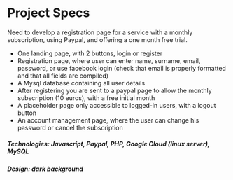 # Project Specs

Need to develop a registration page for a service with a monthly subscription, using Paypal, and offering a one month free trial.

- One landing page, with 2 buttons, login or register
- Registration page, where user can enter name, surname, email, password, or use facebook login (check that email is properly formatted and that all fields are compiled)
- A Mysql database containing all user details
- After registering you are sent to a paypal page to allow the monthly subscription (10 euros), with a free initial month
- A placeholder page only accessible to logged-in users, with a logout button
- An account management page, where the user can change his password or cancel the subscription

##### Technologies: Javascript, Paypal, PHP, Google Cloud (linux server), MySQL
##### Design: dark background
